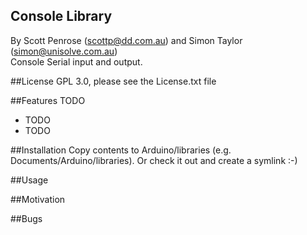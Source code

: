 Console Library
----------------
By Scott Penrose (scottp@dd.com.au) and Simon Taylor (simon@unisolve.com.au)
<br/>
Console Serial input and output.

##License
GPL 3.0, please see the License.txt file

##Features
TODO

- TODO
- TODO

##Installation
Copy contents to Arduino/libraries (e.g. Documents/Arduino/libraries). Or check
it out and create a symlink :-)

##Usage

##Motivation

##Bugs

